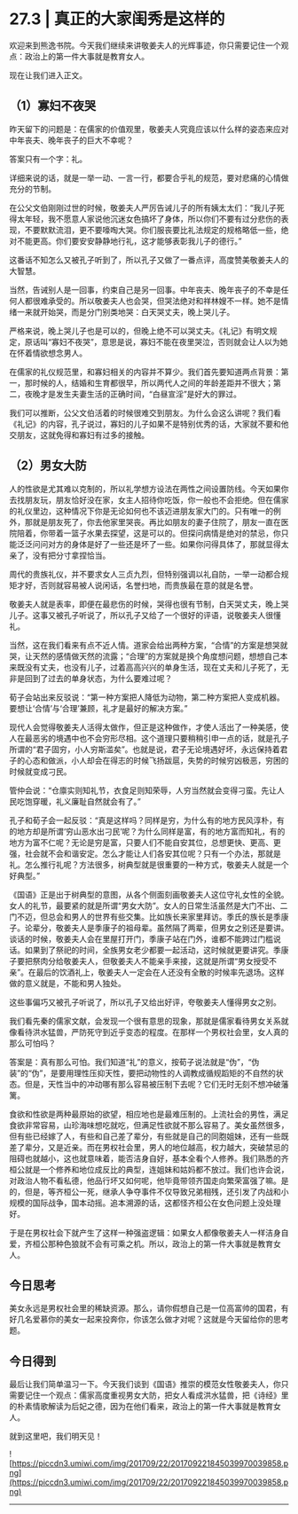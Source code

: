 # 27.3 | 真正的大家闺秀是这样的

欢迎来到熊逸书院。今天我们继续来讲敬姜夫人的光辉事迹，你只需要记住一个观点：政治上的第一件大事就是教育女人。

现在让我们进入正文。

## （1）寡妇不夜哭

昨天留下的问题是：在儒家的价值观里，敬姜夫人究竟应该以什么样的姿态来应对中年丧夫、晚年丧子的巨大不幸呢？

答案只有一个字：礼。

详细来说的话，就是一举一动、一言一行，都要合乎礼的规范，要对悲痛的心情做充分的节制。

在公父文伯刚刚过世的时候，敬姜夫人严厉告诫儿子的所有姨太太们：“我儿子死得太年轻，我不愿意人家说他沉迷女色搞坏了身体，所以你们不要有过分悲伤的表现，不要默默流泪，更不要嚎啕大哭。你们服丧要比礼法规定的规格略低一些，绝对不能更高。你们要安安静静地行礼，这才能够表彰我儿子的德行。”

这番话不知怎么又被孔子听到了，所以孔子又做了一番点评，高度赞美敬姜夫人的大智慧。

当然，告诫别人是一回事，约束自己是另一回事。中年丧夫、晚年丧子的不幸是任何人都很难承受的。所以敬姜夫人也会哭，但哭法绝对和祥林嫂不一样。她不是情绪一来就开始哭，而是分门别类地哭：白天哭丈夫，晚上哭儿子。

严格来说，晚上哭儿子也是可以的，但晚上绝不可以哭丈夫。《礼记》有明文规定，原话叫“寡妇不夜哭”，意思是说，寡妇不能在夜里哭泣，否则就会让人以为她在怀着情欲想念男人。

在儒家的礼仪规范里，和寡妇相关的内容并不算少。我们首先要知道两点背景：第一，那时候的人，结婚和生育都很早，所以两代人之间的年龄差距并不很大；第二，夜晚才是发生夫妻生活的正确时间，“白昼宣淫”是好大的罪过。

我们可以推断，公父文伯活着的时候很难交到朋友。为什么会这么讲呢？我们看《礼记》的内容，孔子说过，寡妇的儿子如果不是特别优秀的话，大家就不要和他交朋友，这就免得和寡妇有过多的接触。

## （2）男女大防

人的性欲是尤其难以克制的，所以礼学想方设法在两性之间设置防线。今天如果你去找朋友玩，朋友恰好没在家，女主人招待你吃饭，你一般也不会拒绝。但在儒家的礼仪里边，这种情况下你是无论如何也不该迈进朋友家大门的。只有唯一的例外，那就是朋友死了，你去他家里哭丧。再比如朋友的妻子住院了，朋友一直在医院陪着，你带着一篮子水果去探望，这是可以的。但探问病情是绝对的禁忌，你只能泛泛问问对方的身体是好了一些还是坏了一些。如果你问得具体了，那就显得太亲了，没有把分寸拿捏恰当。

周代的贵族礼仪，并不要求女人三贞九烈，但特别强调以礼自防，一举一动都合规矩才好，否则就容易被人说闲话，名誉扫地，而贵族最在意的就是名誉。

敬姜夫人就是表率，即便在最悲伤的时候，哭得也很有节制，白天哭丈夫，晚上哭儿子。这事又被孔子听说了，所以孔子又给了一个很好的评语，说敬姜夫人很懂礼。

当然，这在我们看来有点不近人情。道家会给出两种方案，“合情”的方案是想哭就哭，让天然的感情做天然的流露；“合理”的方案就是换个角度想问题，想想自己本来既没有丈夫，也没有儿子，过着高高兴兴的单身生活，现在丈夫和儿子死了，无非是回到了过去的单身状态，为什么要难过呢？

荀子会站出来反驳说：“第一种方案把人降低为动物，第二种方案把人变成机器。要想让‘合情’与‘合理’兼顾，礼才是最好的解决方案。”

现代人会觉得敬姜夫人活得太做作，但正是这种做作，才使人活出了一种美感，使人在最恶劣的境遇中也不会穷形尽相。这个道理只要稍稍引申一点的话，就是孔子所谓的“君子固穷，小人穷斯滥矣”。也就是说，君子无论境遇好坏，永远保持着君子的心态和做派，小人却会在得志的时候飞扬跋扈，失势的时候穷凶极恶，穷困的时候就变成刁民。

管仲会说：“仓廪实则知礼节，衣食足则知荣辱，人穷当然就会变得刁蛮。先让人民吃饱穿暖，礼义廉耻自然就会有了。”

孔子和荀子会一起反驳：“真是这样吗？同样是穷，为什么有的地方民风淳朴，有的地方却是所谓‘穷山恶水出刁民’呢？为什么同样是富，有的地方富而知礼，有的地方为富不仁呢？无论是穷是富，只要人们不能自安其位，总想更快、更高、更强，社会就不会和谐安定。怎么才能让人们各安其位呢？只有一个办法，那就是礼。怎么推行礼呢？方法很多，树典型就是很重要的一种方式，敬姜夫人就是一个好典型。”

《国语》正是出于树典型的意图，从各个侧面刻画敬姜夫人这位守礼女性的全貌。女人的礼节，最要紧的就是所谓“男女大防”。女人的日常生活虽然是大门不出、二门不迈，但总会和男人的世界有些交集。比如族长来家里拜访。季氏的族长是季康子。论辈分，敬姜夫人是季康子的祖母辈。虽然隔了两辈，但男女之别还是要讲。谈话的时候，敬姜夫人会在里屋打开门，季康子站在门外，谁都不能跨过门槛说话。如果到了祭祀的时间，全族男女老少都要一起活动，这时候就更要讲究。季康子要把祭肉分给敬姜夫人，但敬姜夫人不能亲手来接，这就是所谓“男女授受不亲”。在最后的饮酒礼上，敬姜夫人一定会在人还没有全散的时候率先退场。这样做的意义就是，不能和男人独处。

这些事偏巧又被孔子听说了，所以孔子又给出好评，夸敬姜夫人懂得男女之别。

我们看先秦的儒家文献，会发现一个很有意思的现象，那就是儒家看待男女关系就像看待洪水猛兽，严防死守到近乎变态的程度。在那样一个男权社会里，女人真的那么可怕吗？

答案是：真有那么可怕。我们知道“礼”的意义，按荀子说法就是“伪”，“伪装”的“伪”，是要用理性压抑天性，要把动物性的人调教成循规蹈矩的不自然的状态。但是，天性当中的冲动哪有那么容易被压制下去呢？它们无时无刻不想冲破藩篱。

食欲和性欲是两种最原始的欲望，相应地也是最难压制的。上流社会的男性，满足食欲非常容易，山珍海味想吃就吃，但满足性欲就不那么容易了。美女虽然很多，但有些已经嫁了人，有些和自己差了辈分，有些就是自己的同胞姐妹，还有一些既差了辈分，又是近亲。而在男权社会里，男人的地位越高，权力越大，突破禁忌的阻碍也就越小，这也就意味着，能否洁身自好，基本全看个人修养。我们熟悉的齐桓公就是一个修养和地位成反比的典型，连姐妹和姑妈都不放过。我们也许会说，对政治人物不看私德，他品行坏又如何呢，他毕竟带领齐国走向繁荣富强了嘛。是的，但是，等齐桓公一死，继承人争夺事件不仅导致兄弟相残，还引发了内战和小规模的国际战争，国本动摇。追本溯源的话，这都怪齐桓公在女色问题上没处理好。

于是在男权社会下就产生了这样一种强盗逻辑：如果女人都像敬姜夫人一样洁身自爱，齐桓公那种色狼就不会有可乘之机。所以，政治上的第一件大事就是教育女人。

## 今日思考

美女永远是男权社会里的稀缺资源。那么，请你假想自己是一位高富帅的国君，有好几名爱慕你的美女一起来投奔你，你该怎么做才对呢？这就是今天留给你的思考题。

## 今日得到

最后让我们简单温习一下。今天我们谈到《国语》推崇的模范女性敬姜夫人，你只需要记住一个观点：儒家高度重视男女大防，把女人看成洪水猛兽，把《诗经》里的朴素情歌解读为后妃之德，因为在他们看来，政治上的第一件大事就是教育女人。

就到这里吧，我们明天见！

![https://piccdn3.umiwi.com/img/201709/22/201709221845039970039858.png](https://piccdn3.umiwi.com/img/201709/22/201709221845039970039858.png)

---
